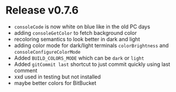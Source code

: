 # Release v0.7.6

- `consoleCode` is now white on blue like in the old PC days
- adding `consoleGetColor` to fetch background color
- recoloring semantics to look better in dark and light
- adding color mode for dark/light terminals `colorBrightness` and `consoleConfigureColorMode`
- Added `BUILD_COLORS_MODE` which can be `dark` or `light`
- Added `gitCommit last` shortcut to just commit quickly using last comment
- xxd used in testing but not installed
- maybe better colors for BitBucket
